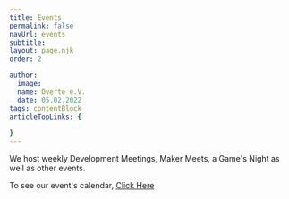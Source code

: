 ```yaml
---
title: Events
permalink: false
navUrl: events
subtitle: 
layout: page.njk
order: 2

author:
  image: 
  name: Overte e.V.
  date: 05.02.2022
tags: contentBlock
articleTopLinks: {
  
}
---
```


We host weekly Development Meetings, Maker Meets, a Game's Night as well as other events. 

To see our event's calendar, <a href="https://calendar.overte.org" target="_blank"> Click Here</a>

